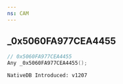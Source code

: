 ```yaml
---
ns: CAM
---
```

## _0x5060FA977CEA4455

```c
// 0x5060FA977CEA4455
Any _0x5060FA977CEA4455();
```

```
NativeDB Introduced: v1207
```

